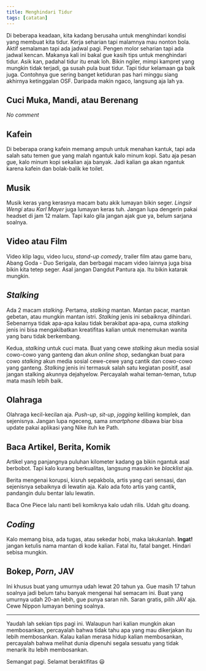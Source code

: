 ```yaml
---
title: Menghindari Tidur
tags: [catatan]
---
```


Di beberapa keadaan, kita kadang berusaha untuk menghindari kondisi yang membuat kita tidur. Kerja seharian tapi malamnya mau nonton bola. Aktif semalaman tapi ada jadwal pagi. Pengen molor seharian tapi ada jadwal kencan. Makanya kali ini bakal gue kasih tips untuk menghindari tidur. Asik kan, padahal tidur itu enak loh. Bikin ngiler, mimpi kampret yang mungkin tidak terjadi, ga susah pula buat tidur. Tapi tidur kelamaan ga baik juga. Contohnya gue sering banget ketiduran pas hari minggu siang akhirnya ketinggalan OSF. Daripada makin ngaco, langsung aja lah ya.

## Cuci Muka, Mandi, atau Berenang

*No comment*

## Kafein

Di beberapa orang kafein memang ampuh untuk menahan kantuk, tapi ada salah satu temen gue yang malah ngantuk kalo minum kopi. Satu aja pesan gue, kalo minum kopi sekalian aja banyak. Jadi kalian ga akan ngantuk karena kafein dan bolak-balik ke toilet.

## Musik

Musik keras yang kerasnya macam batu akik lumayan bikin seger. *Lingsir Wengi* atau *Karl Mayer* juga lumayan keras tuh. Jangan lupa dengerin pakai headset di jam 12 malam. Tapi kalo gila jangan ajak gue ya, belum sarjana soalnya.

## Video atau Film

Video klip lagu, video lucu, *stand-up comedy*, trailer film atau game baru, Abang Goda - Duo Serigala, dan berbagai macam video lainnya juga bisa bikin kita tetep seger. Asal jangan Dangdut Pantura aja. Itu bikin katarak mungkin.

## *Stalking*

Ada 2 macam *stalking*. Pertama, *stalking* mantan. Mantan pacar, mantan gebetan, atau mungkin mantan istri. *Stalking* jenis ini sebaiknya dihindari. Sebenarnya tidak apa-apa kalau tidak berakibat apa-apa, cuma *stalking* jenis ini bisa mengakibatkan kreatifitas kalian untuk menemukan wanita yang baru tidak berkembang.

Kedua, *stalking* untuk cuci mata. Buat yang cewe *stalking* akun media sosial cowo-cowo yang ganteng dan akun *online shop*, sedangkan buat para cowo *stalking* akun media sosial cewe-cewe yang cantik dan cowo-cowo yang ganteng. *Stalking* jenis ini termasuk salah satu kegiatan positif, asal jangan stalking akunnya dejahyelow. Percayalah wahai teman-teman, tutup mata masih lebih baik.

## Olahraga

Olahraga kecil-kecilan aja. *Push-up*, *sit-up*, *jogging* keliling komplek, dan sejenisnya. Jangan lupa ngeceng, sama *smartphone* dibawa biar bisa update pakai aplikasi yang Nike ituh ke Path.

## Baca Artikel, Berita, Komik

Artikel yang panjangnya puluhan kilometer kadang ga bikin ngantuk asal berbobot. Tapi kalo kurang berkualitas, langsung masukin ke *blacklist* aja.

Berita mengenai korupsi, kisruh sepakbola, artis yang cari sensasi, dan sejenisnya sebaiknya di lewatin aja. Kalo ada foto artis yang cantik, pandangin dulu bentar lalu lewatin.

Baca One Piece lalu nanti beli komiknya kalo udah rilis. Udah gitu doang.

## *Coding*

Kalo memang bisa, ada tugas, atau sekedar hobi, maka lakukanlah. **Ingat!** jangan ketulis nama mantan di kode kalian. Fatal itu, fatal banget. Hindari sebisa mungkin.

## Bokep, *Porn*, JAV

Ini khusus buat yang umurnya udah lewat 20 tahun ya. Gue masih 17 tahun soalnya jadi belum tahu banyak mengenai hal semacam ini. Buat yang umurnya udah 20-an lebih, gue punya saran nih. Saran gratis, pilih JAV aja. Cewe Nippon lumayan bening soalnya.

*****

Yaudah lah sekian tips pagi ini. Walaupun hari kalian mungkin akan membosankan, percayalah bahwa tidak tahu apa yang mau dikerjakan itu lebih membosankan. Kalau kalian merasa hidup kalian membosankan, percayalah bahwa melihat dunia dipenuhi segala sesuatu yang tidak menarik itu lebih membosankan.

Semangat pagi. Selamat beraktifitas :smiley:
